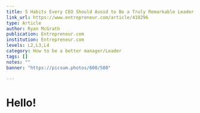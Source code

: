 ```yaml
---
title: 5 Habits Every CEO Should Avoid to Be a Truly Remarkable Leader
link_url: https://www.entrepreneur.com/article/418296
type: Article
author: Ryan McGrath
publication: Entrepreneur.com
institution: Entrepreneur.com
levels: L2,L3,L4
category: How to be a better manager/Leader
tags: []
notes: ""
banner: "https://picsum.photos/600/500"

---
```


# Hello!
